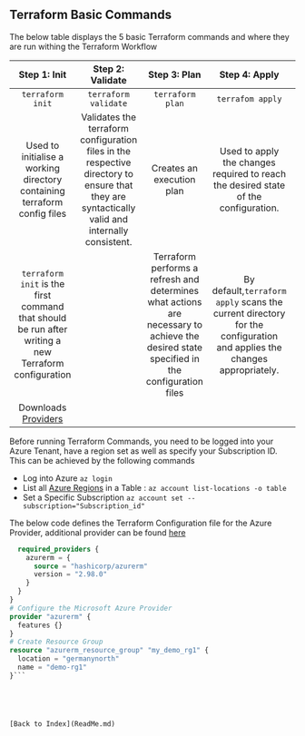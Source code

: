## Terraform Basic Commands

The below table displays the 5 basic Terraform commands and where they are run withing the Terraform Workflow

|                                              Step 1: Init                                              |                                                                Step 2: Validate                                                                |                                                               Step 3: Plan                                                               |                                                      Step 4: Apply                                                      | Step 5: Destroy                                                                     |
| :----------------------------------------------------------------------------------------------------: | :--------------------------------------------------------------------------------------------------------------------------------------------: | :--------------------------------------------------------------------------------------------------------------------------------------: | :---------------------------------------------------------------------------------------------------------------------: | ----------------------------------------------------------------------------------- |
|                                           ``terraform init``                                           |                                                             ``terraform validate``                                                             |                                                            ``terraform plan``                                                            |                                                   ``terrafom apply``                                                   | ``terraform destroy``                                                               |
|                Used to initialise a working directory containing terraform config files                | Validates the terraform configuration files in the respective directory to ensure that they are syntactically valid and internally consistent. |                                                        Creates an execution plan                                                        |                   Used to apply the changes required to reach the desired state of the configuration.                   | Used to destroy the Terraform managed infrastructure                                |
| ``terraform init`` is the first command that should be run after writing a new Terraform configuration |                                                                                                                                               | Terraform performs a refresh and determines what actions are necessary to achieve the desired state specified in the configuration files | By default,``terraform apply`` scans the current directory for the configuration and applies the changes appropriately. | Running ``terraform destoy`` will ask for confirmation before destroying resources. |
|                   Downloads [Providers](https://registry.terraform.io/browse/providers)                   |                                                                                                                                               |                                                                                                                                         |                                                                                                                         |                                                                                     |


Before running Terraform Commands, you need to be logged into your Azure Tenant, have a region set as well as specify your Subscription ID. This can be achieved by the following commands

* Log into Azure ```az login```
* List all [Azure Regions](https://docs.microsoft.com/en-us/azure/virtual-machines/regions) in  a Table : ```az account list-locations -o table```
* Set a Specific Subscription ```az account set --subscription="Subscription_id"```

The below code defines the Terraform Configuration file for the Azure Provider, additional provider can be found [here](https://registry.terraform.io/browse/providers)


```terraform {
  required_providers {
    azurerm = {
      source = "hashicorp/azurerm"
      version = "2.98.0"
    }
  }
}
# Configure the Microsoft Azure Provider
provider "azurerm" {
  features {}
}
# Create Resource Group 
resource "azurerm_resource_group" "my_demo_rg1" {
  location = "germanynorth"
  name = "demo-rg1"  
}```





[Back to Index](ReadMe.md)
